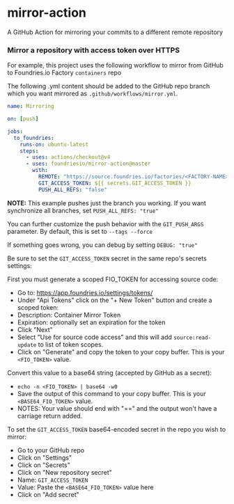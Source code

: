 # mirror-action
A GitHub Action for mirroring your commits to a different remote repository

### Mirror a repository with access token over HTTPS

For example, this project uses the following workflow to mirror from GitHub to Foundries.io Factory `containers` repo

The following .yml content should be added to the GitHub repo branch which you want mirrored as `.github/workflows/mirror.yml`.

```yaml
name: Mirroring

on: [push]

jobs:
  to_foundries:
    runs-on: ubuntu-latest
    steps:
      - uses: actions/checkout@v4
      - uses: foundriesio/mirror-action@master
        with:
          REMOTE: "https://source.foundries.io/factories/<FACTORY-NAME>/containers.git"
          GIT_ACCESS_TOKEN: ${{ secrets.GIT_ACCESS_TOKEN }}
          PUSH_ALL_REFS: "false"
```

**NOTE:** This example pushes just the branch you working. If you want synchronize
all branches, set `PUSH_ALL_REFS: "true"`

You can further customize the push behavior with the `GIT_PUSH_ARGS` parameter.
By default, this is set to `--tags --force`

If something goes wrong, you can debug by setting `DEBUG: "true"`

Be sure to set the `GIT_ACCESS_TOKEN` secret in the same repo's secrets settings:

First you must generate a scoped FIO_TOKEN for accessing source code:
- Go to: https://app.foundries.io/settings/tokens/
- Under "Api Tokens" click on the "+ New Token" button and create a scoped token:
- Description: Container Mirror Token
- Expiration: optionally set an expiration for the token
- Click "Next"
- Select "Use for source code access" and this will add `source:read-update` to list of token scopes.
- Click on "Generate" and copy the token to your copy buffer.  This is your `<FIO_TOKEN>` value.

Convert this value to a base64 string (accepted by GitHub as a secret):
- `echo -n <FIO_TOKEN> | base64 -w0`
- Save the output of this command to your copy buffer.  This is your `<BASE64_FIO_TOKEN>` value.
- NOTES: Your value should end with "==" and the output won't have a carriage return added.

To set the `GIT_ACCESS_TOKEN` base64-encoded secret in the repo you wish to mirror:
- Go to your GitHub repo
- Click on "Settings"
- Click on "Secrets"
- Click on "New repository secret"
- Name: `GIT_ACCESS_TOKEN`
- Value: Paste the `<BASE64_FIO_TOKEN>` value here
- Click on "Add secret"
